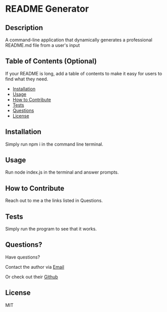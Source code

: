 
# README Generator

## Description

A command-line application that dynamically generates a professional README.md file from a user's input

## Table of Contents (Optional)

If your README is long, add a table of contents to make it easy for users to find what they need.

- [Installation](#installation)
- [Usage](#usage)
- [How to Contribute](#how-to-contribute)
- [Tests](#tests)
- [Questions](#questions)
- [License](#license)

## Installation

Simply run npm i in the command line terminal.

## Usage

Run node index.js in the terminal and answer prompts.

## How to Contribute

Reach out to me a the links listed in Questions.

## Tests

Simply run the program to see that it works.

## Questions?

Have questions?
 
Contact the author via [Email](mailto:felisha.j.yu@gmail.com)

Or check out their [Github](https://github.com/felishayumacias)



## License

MIT

